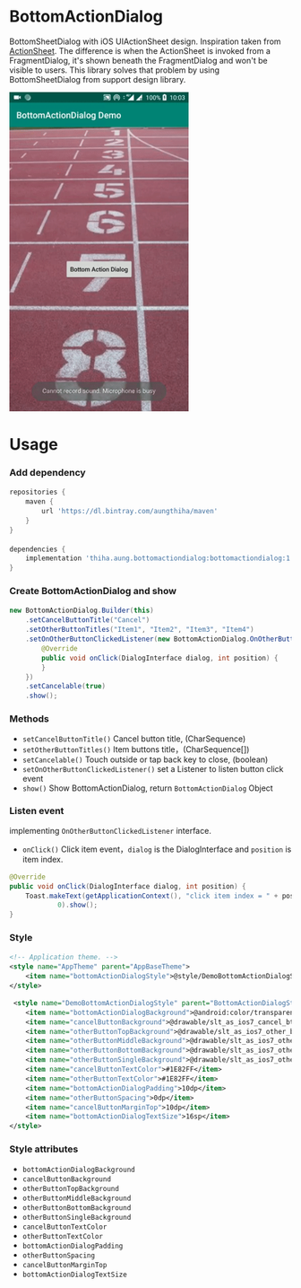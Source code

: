 # BottomActionDialog

BottomSheetDialog with iOS UIActionSheet design. Inspiration taken from [ActionSheet](https://github.com/baoyongzhang/android-ActionSheet). The difference is when the ActionSheet is invoked from a FragmentDialog, it's shown beneath the FragmentDialog and won't be visible to users. This library solves that problem by using BottomSheetDialog from support design library.

<img src="https://raw.githubusercontent.com/aungthiha/BottomActionDialog/master/demo.gif" width="320" alt="Demo Gif"/>

# Usage

### Add dependency

```groovy
repositories {
    maven {
        url 'https://dl.bintray.com/aungthiha/maven'
    }
}

dependencies {
    implementation 'thiha.aung.bottomactiondialog:bottomactiondialog:1.0.1'
}
```

### Create BottomActionDialog and show

```java
new BottomActionDialog.Builder(this)
    .setCancelButtonTitle("Cancel")
    .setOtherButtonTitles("Item1", "Item2", "Item3", "Item4")
    .setOnOtherButtonClickedListener(new BottomActionDialog.OnOtherButtonClickedListener() {
        @Override
        public void onClick(DialogInterface dialog, int position) {
        }
    })
    .setCancelable(true)
    .show();
```

### Methods

* `setCancelButtonTitle()` Cancel button title, (CharSequence)
* `setOtherButtonTitles()` Item buttons title，(CharSequence[])
* `setCancelable()` Touch outside or tap back key to close, (boolean)
* `setOnOtherButtonClickedListener()` set a Listener to listen button click event
* `show()` Show BottomActionDialog, return `BottomActionDialog` Object

### Listen event

implementing `OnOtherButtonClickedListener` interface.
* `onClick()` Click item event，`dialog` is the DialogInterface and `position` is item index.

```java
@Override
public void onClick(DialogInterface dialog, int position) {
    Toast.makeText(getApplicationContext(), "click item index = " + position,
            0).show();
}
```

### Style

```xml
<!-- Application theme. -->
<style name="AppTheme" parent="AppBaseTheme">
    <item name="bottomActionDialogStyle">@style/DemoBottomActionDialogStyle</item>
</style>
```

```xml
 <style name="DemoBottomActionDialogStyle" parent="BottomActionDialogStyle">
    <item name="bottomActionDialogBackground">@android:color/transparent</item>
    <item name="cancelButtonBackground">@drawable/slt_as_ios7_cancel_bt</item>
    <item name="otherButtonTopBackground">@drawable/slt_as_ios7_other_bt_top</item>
    <item name="otherButtonMiddleBackground">@drawable/slt_as_ios7_other_bt_middle</item>
    <item name="otherButtonBottomBackground">@drawable/slt_as_ios7_other_bt_bottom</item>
    <item name="otherButtonSingleBackground">@drawable/slt_as_ios7_other_bt_single</item>
    <item name="cancelButtonTextColor">#1E82FF</item>
    <item name="otherButtonTextColor">#1E82FF</item>
    <item name="bottomActionDialogPadding">10dp</item>
    <item name="otherButtonSpacing">0dp</item>
    <item name="cancelButtonMarginTop">10dp</item>
    <item name="bottomActionDialogTextSize">16sp</item>
</style>
```

### Style attributes
* `bottomActionDialogBackground`
* `cancelButtonBackground`
* `otherButtonTopBackground`
* `otherButtonMiddleBackground`
* `otherButtonBottomBackground`
* `otherButtonSingleBackground`
* `cancelButtonTextColor`
* `otherButtonTextColor`
* `bottomActionDialogPadding`
* `otherButtonSpacing`
* `cancelButtonMarginTop`
* `bottomActionDialogTextSize`


